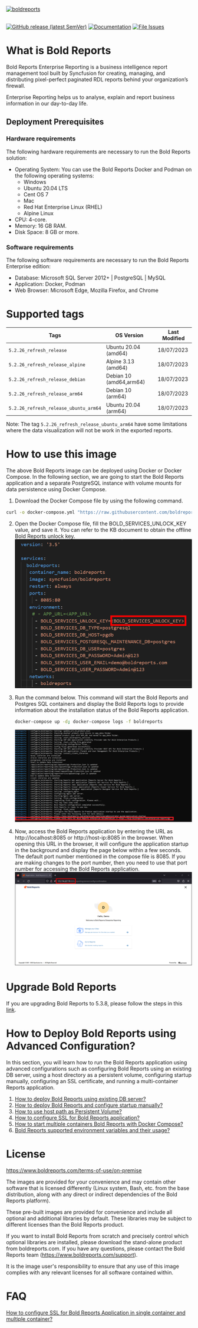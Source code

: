 <a href="https://www.boldreports.com"><img alt="boldreports" width="400" src="https://www.boldreports.com/wp-content/uploads/2019/08/bold-reports-logo.svg"></a>
<br/>
<br/>

[![GitHub release (latest SemVer)](https://img.shields.io/github/v/release/boldreports/bold-reports-docker?sort=semver)](https://github.com/boldreports/bold-reports-docker/releases)
[![Documentation](https://img.shields.io/badge/docs-help.boldreports.com-blue.svg)](https://help.boldreports.com/enterprise-reporting/)
[![File Issues](https://img.shields.io/badge/file_issues-boldreports_support-blue.svg)](https://www.boldreports.com/support)

# What is Bold Reports

Bold Reports Enterprise Reporting is a business intelligence report management tool built by Syncfusion for creating, managing, and distributing pixel-perfect paginated RDL reports behind your organization’s firewall.

Enterprise Reporting helps us to analyse, explain and report business information in our day-to-day life.

## Deployment Prerequisites

### Hardware requirements

The following hardware requirements are necessary to run the Bold Reports solution:

* Operating System: You can use the Bold Reports Docker and Podman on the following operating systems: 
  * Windows
  * Ubuntu 20.04 LTS
  * Cent OS 7
  * Mac
  * Red Hat Enterprise Linux (RHEL)
  * Alpine Linux
* CPU: 4-core.
* Memory: 16 GB RAM.
* Disk Space: 8 GB or more.

### Software requirements

The following software requirements are necessary to run the Bold Reports Enterprise edition:

* Database: Microsoft SQL Server 2012+ | PostgreSQL | MySQL
* Application: Docker, Podman
* Web Browser: Microsoft Edge, Mozilla Firefox, and Chrome

# Supported tags

| Tags               | OS Version    | Last Modified |
| -------------      | ------------- | ------------- |
| `5.2.26_refresh_release`           | Ubuntu 20.04  (amd64)    | 18/07/2023 |
| `5.2.26_refresh_release_alpine`    | Alpine 3.13  (amd64)  | 18/07/2023 |
| `5.2.26_refresh_release_debian`     | Debian 10  (amd64,arm64)        | 18/07/2023 |
|`5.2.26_refresh_release_arm64`|Debian 10 (arm64)|18/07/2023 |
|`5.2.26_refresh_release_ubuntu_arm64`| Ubuntu 20.04  (arm64)        | 18/07/2023 |

Note: The tag `5.2.26_refresh_release_ubuntu_arm64` have some limitations where the data visualization will not be work in the exported reports.

# How to use this image

The above Bold Reports image can be deployed using Docker or Docker Compose. In the following section, we are going to start the Bold Reports application and a separate PostgreSQL instance with volume mounts for data persistence using Docker Compose.

  1. Download the Docker Compose file by using the following command.
  ```sh
  curl -o docker-compose.yml "https://raw.githubusercontent.com/boldreports/bold-reports-docker/main/deploy/single-container-pre-configured/docker-compose.yml"
  ```
  2. Open the Docker Compose file, fill the BOLD_SERVICES_UNLOCK_KEY value, and save it. You can refer to the KB document to obtain the offline Bold Reports unlock key.
    ![docker-compose-variable](docs/images/docker-compose-variable.png)
  
  3. Run the command below. This command will start the Bold Reports and Postgres SQL containers and display the Bold Reports logs to provide information about the installation status of the Bold Reports application.
     ```sh
     docker-compose up -d; docker-compose logs -f boldreports
     ```
     ![docker-compose-up](docs/images/docker-compose-up.png)

  4. Now, access the Bold Reports application by entering the URL as http://localhost:8085 or http://host-ip:8085 in the browser. When opening this URL in the browser, it will configure the application startup in the background and display the page below within a few seconds. The default port number mentioned in the compose file is 8085. If you are making changes to the port number, then you need to use that port number for accessing the Bold Reports application.
    ![docker-startup](docs/images/docker-startup.png)
  
# Upgrade Bold Reports

If you are upgrading Bold Reports to 5.3.8, please follow the steps in this [link](/docs/upgrade.md).

# How to Deploy Bold Reports using Advanced Configuration?

In this section, you will learn how to run the Bold Reports application using advanced configurations such as configuring Bold Reports using an existing DB server, using a host directory as a persistent volume, configuring startup manually, configuring an SSL certificate, and running a multi-container Reports application.

1. [How to deploy Bold Reports using existing DB server?](./docs/how-to-deploy-bold-reports-using-existing-db-server.md)
2. [How to deploy Bold Reports and configure startup manually?](./docs/how-to-deploy-bold-reports-and-configure-startup-manually.md)
3. [How to use host path as Persistent Volume?](./docs/how-to-use-host-path-as-persistent-volume-for-bold-reports-deployment.md)
4. [How to configure SSL for Bold Reports application?  ](../bold-reports-docker/docs/FAQ/how-to-configure-ssl-for-docker-compose.md)
5. [How to start multiple containers Bold Reports with Docker Compose?](../bold-reports-docker/docs/multiple-container.md)
6. [Bold Reports supported environment variables and their usage?](../bold-reports-docker/docs/environment-variable.md)

# License

https://www.boldreports.com/terms-of-use/on-premise<br />

The images are provided for your convenience and may contain other software that is licensed differently (Linux system, Bash, etc. from the base distribution, along with any direct or indirect dependencies of the Bold Reports platform).

These pre-built images are provided for convenience and include all optional and additional libraries by default. These libraries may be subject to different licenses than the Bold Reports product.

If you want to install Bold Reports from scratch and precisely control which optional libraries are installed, please download the stand-alone product from boldreports.com. If you have any questions, please contact the Bold Reports team (https://www.boldreports.com/support).

It is the image user's responsibility to ensure that any use of this image complies with any relevant licenses for all software contained within.

# FAQ

[How to configure SSL for Bold Reports Application in single container and multiple container?](https://github.com/boldreports/bold-reports-docker/blob/master/docs/FAQ/how-to-configure-ssl-for-docker-compose.md)
